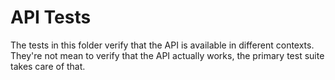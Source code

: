 # API Tests

The tests in this folder verify that the API is available in different contexts. They're not mean to verify that the API actually works, the primary test suite takes care of that.
